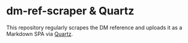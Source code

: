 # dm-ref-scraper & Quartz

This repository regularly scrapes the DM reference and uploads it as a Markdown SPA via [Quartz](https://quartz.jzhao.xyz/).